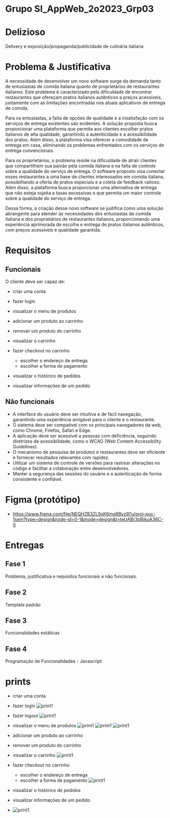 # Grupo SI_AppWeb_2o2023_Grp03

# Delizioso

Delivery e exposição/propaganda/publicidade de culinária italiana

# Problema & Justificativa
A necessidade de desenvolver um novo software surge da demanda tanto de entusiastas de comida italiana quanto de proprietários de restaurantes italianos. Este problema é caracterizado pela dificuldade de encontrar restaurantes que ofereçam pratos italianos autênticos a preços acessíveis, juntamente com as limitações encontradas nos atuais aplicativos de entrega de comida.

Para os entusiastas, a falta de opções de qualidade e a insatisfação com os serviços de entrega existentes são evidentes. A solução proposta busca proporcionar uma plataforma que permita aos clientes escolher pratos italianos de alta qualidade, garantindo a autenticidade e a acessibilidade dos pratos. Além disso, a plataforma visa oferecer a comodidade de entrega em casa, eliminando os problemas enfrentados com os serviços de entrega convencionais.

Para os proprietários, o problema reside na dificuldade de atrair clientes que compartilhem sua paixão pela comida italiana e na falta de controle sobre a qualidade do serviço de entrega. O software proposto visa conectar esses restaurantes a uma base de clientes interessados em comida italiana, possibilitando a oferta de pratos especiais e a coleta de feedback valioso. Além disso, a plataforma busca proporcionar uma alternativa de entrega que não esteja sujeita a taxas excessivas e que permita um maior controle sobre a qualidade do serviço de entrega.

Dessa forma, a criação desse novo software se justifica como uma solução abrangente para atender às necessidades dos entusiastas de comida italiana e dos proprietários de restaurantes italianos, proporcionando uma experiência aprimorada de escolha e entrega de pratos italianos autênticos, com preços acessíveis e qualidade garantida.

# Requisitos
## Funcionais
O cliente deve ser capaz de: 
- criar uma conta
- fazer login

- visualizar o menu de produtos

- adicionar um produto ao carrinho
- remover um produto do carrinho

- visualizar o carrinho
- fazer checkout no carrinho
  - escolher o endereço de entrega
  - escolher a forma de pagamento

- visualizar o histórico de pedidos
- visualizar informações de um pedido

## Não funcionais
- A interface do usuário deve ser intuitiva e de fácil navegação, garantindo uma experiência amigável para o cliente e o restaurante.
- O sistema deve ser compatível com os principais navegadores da web, como Chrome, Firefox, Safari e Edge.
- A aplicação deve ser acessível a pessoas com deficiência, seguindo diretrizes de acessibilidade, como o WCAG (Web Content Accessibility Guidelines).
- O mecanismo de pesquisa de produtos e restaurantes deve ser eficiente e fornecer resultados relevantes com rapidez.
- Utilizar um sistema de controle de versões para rastrear alterações no código e facilitar a colaboração entre desenvolvedores.
- Manter a segurança das sessões do usuário e a autenticação de forma consistente e confiável.

# Figma (protótipo)
- https://www.figma.com/file/NEQHZB3ZL9xK6mq8Bvz97u/proj-puc-1sem?type=design&node-id=0-1&mode=design&t=teUABr3pBikuA36C-0

# Entregas
## Fase 1
Problema, justificativa e requisitos funcionais e não funcionais.

## Fase 2
Template padrão

## Fase 3
Funcionalidades estáticas

## Fase 4 
Programação de Funcionalidades - Javascript

# prints
- criar uma conta
- fazer login
![print1](prints/1.png)

- fazer logout
![print1](prints/2.png)

- visualizar o menu de produtos
![print1](prints/3.png)
![print1](prints/4.png)
![print1](prints/5.png)

- adicionar um produto ao carrinho
- remover um produto do carrinho
- visualizar o carrinho
![print1](prints/6.png)

- fazer checkout no carrinho
  - escolher o endereço de entrega
  - escolher a forma de pagamento
![print1](prints/7.png)

- visualizar o histórico de pedidos
- visualizar informações de um pedido
- ![print1](prints/8.png)
